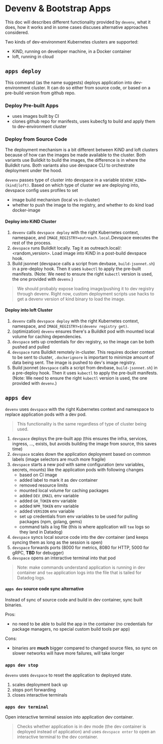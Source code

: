 # Devenv & Bootstrap Apps

This doc will describes different functionality provided by `devenv`, what it does, how it works and in some cases discuses alternative approaches considered.

Two kinds of dev-environment Kubernetes clusters are supported:

- KiND, running on developer machine, in a Docker container
- loft, running in cloud

## `apps deploy`

This command (as the name suggests) deploys application into dev-environment cluster. It can do so either from source code, or based on a pre-build version from github repo.

### Deploy Pre-built Apps

- uses images built by CI
- clones github repo for manifests, uses kubecfg to build and apply them to dev-environment cluster

### Deploy from Source Code

The deployment mechanism is a bit different between KiND and loft clusters because of how can the images be made available to the cluster. Both variants use Buildkit to build the images, the difference is in where the Buildkit runs. Both variants also use devspace CLI to orchestrate deployment under the hood.

`devenv` passes type of cluster into devspace in a variable `DEVENV_KIND=(kind|loft)`. Based on which type of cluster we are deploying into, devspace config uses profiles to set

- image build mechanism (local vs in-cluster)
- whether to push the image to the registry, and whether to do kind load docker-image

#### Deploy into KiND Cluster

1. `devenv` calls `devspace deploy` with the right Kubernetes context, namespace, and `IMAGE_REGISTRY=outreach.local`.Devspace executes the rest of the process.
1. `devspace` runs Buildkit locally. Tag it as outreach.local/<appName>:<random_version>. Load image into KiND in a post-build devspace hook.
1. Build jsonnet (devspace calls a script from devbase, `build-jsonnet.sh`) in a pre-deploy hook. Then it uses `kubectl` to apply the pre-built manifests. (Note: We need to ensure the right `kubectl` version is used, the one provided with `devenv`.)

> We should probably expose loading image/pushing it to dev registry through devenv. Right now, custom deployment scripts use hacks to get a devenv version of kind binary to load the image.

#### Deploy into loft Cluster

1. `devenv` calls `devspace deploy` with the right Kubernetes context, namespace, and `IMAGE_REGISTRY=$(devenv registry get)`.
1. (optimization) `devenv` ensures there's a Buildkit pod with mounted local volume for caching dependencies.
1. `devspace` sets up credentials for dev registry, so the image can be both pushed and pulled
1. `devspace` runs Buildkit remotely in-cluster. This requires docker context to be sent to cluster, `.dockerignore` is important to minimize amount of data being sent. The image is pushed to dev's image registry.
1. Build jsonnet (`devspace` calls a script from devbase, `build-jsonnet.sh`) in a pre-deploy hook. Then it uses `kubectl` to apply the pre-built manifests. (Note: We need to ensure the right `kubectl` version is used, the one provided with `devenv`.)

## `apps dev`

`devenv` uses `devspace` with the right Kubernetes context and namespace to replace application pods with a dev pod.

> This functionality is the same regardless of type of cluster being used.

1. `devspace` deploys the pre-built app (this ensures the infra, services, ingress, ..., exists, but avoids building the image from source, this saves time)
1. `devspace` scales down the application deployment based on common labels (image selectors are much more fragile)
1. `devspace` starts a new pod with same configuration (env variables, secrets, mounts) like the application pods with following changes
   - based on CI image
   - added label to mark it as dev container
   - removed resource limits
   - mounted local volume for caching packages
   - added `DEV_EMAIL` env variable
   - added `GH_TOKEN` env variable
   - added `NPM_TOKEN` env variable
   - added `VERSION` env variable
   - set up credentials from env variables to be used for pulling packages (npm, golang, gems)
   - command tails a log file (this is where application will `tee` logs so they land in Datadog)
1. `devspace` syncs local source code into the dev container (and keeps syncing them as long as the session is open)
1. `devspace` forwards ports (8000 for metrics, 8080 for HTTP, 5000 for gRPC, **TBD** for debugger)
1. `devspace` opens an interactive terminal into that pod

> Note: make commands understand application is running in dev container and `tee` application logs into the file that is tailed for Datadog logs.

#### `apps dev` source code sync alternative

Instead of sync of source code and build in dev container, sync built binaries.

Pros:

- no need to be able to build the app in the container (no credentials for package managers, no special custom build tools per app)

Cons:

- binaries are **much** bigger compared to changed source files, so sync on slower networks will have more failures, will take longer

### `apps dev stop`

`devenv` uses `devspace` to reset the application to deployed state.

1. scales deployment back up
1. stops port forwarding
1. closes interactive terminals

### `apps dev terminal`

Open interactive terminal session into application dev container.

> Checks whether application is in dev mode (the dev container is deployed instead of application) and uses `devspace enter` to open an interactive terminal to the dev container.

